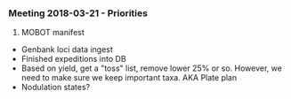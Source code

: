 ###  Meeting 2018-03-21 - Priorities

1. MOBOT manifest
* Genbank loci data ingest
* Finished expeditions into DB
* Based on yield, get a "toss" list, remove lower 25% or so. However, we need to make sure we keep important taxa. AKA Plate plan
* Nodulation states?
